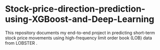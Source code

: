 # Stock-price-direction-prediction-using-XGBoost-and-Deep-Learning
This repository documents my end-to-end project in predicting short-term stock price movements using high-frequency limit order book (LOB) data from LOBSTER .
